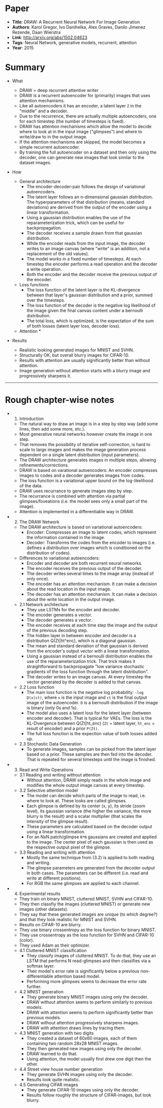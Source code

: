 # Paper

* **Title**: DRAW: A Recurrent Neural Network For Image Generation
* **Authors**: Karol Gregor, Ivo Danihelka, Alex Graves, Danilo Jimenez Rezende, Daan Wierstra
* **Link**: http://arxiv.org/abs/1502.04623
* **Tags**: Neural Network, generative models, recurrent, attention
* **Year**: 2015

# Summary

* What
  * DRAW = deep recurrent attentive writer
  * DRAW is a recurrent autoencoder for (primarily) images that uses attention mechanisms.
  * Like all autoencoders it has an encoder, a latent layer `Z` in the "middle" and a decoder.
  * Due to the recurrence, there are actually multiple autoencoders, one for each timestep (the number of timesteps is fixed).
  * DRAW has attention mechanisms which allow the model to decide where to look at in the input image ("glimpses") and where to write/draw to in the output image.
  * If the attention mechanisms are skipped, the model becomes a simple recurrent autoencoder.
  * By training the full autoencoder on a dataset and then only using the decoder, one can generate new images that look similar to the dataset images.

* How
  * General architecture
    * The encoder-decoder-pair follows the design of variational autoencoders.
    * The latent layer follows an n-dimensional gaussian distribution. The hyperparameters of that distribution (means, standard deviations) are derived from the output of the encoder using a linear transformation.
    * Using a gaussian distribution enables the use of the reparameterization trick, which can be useful for backpropagation.
    * The decoder receives a sample drawn from that gaussian distribution.
    * While the encoder reads from the input image, the decoder writes to an image canvas (where "write" is an addition, not a replacement of the old values).
    * The model works in a fixed number of timesteps. At each timestep the encoder performs a read operation and the decoder a write operation.
    * Both the encoder and the decoder receive the previous output of the encoder.
  * Loss functions
    * The loss function of the latent layer is the KL-divergence between that layer's gaussian distribution and a prior, summed over the timesteps.
    * The loss function of the decoder is the negative log likelihood of the image given the final canvas content under a bernoulli distribution.
    * The total loss, which is optimized, is the expectation of the sum of both losses (latent layer loss, decoder loss).
  * Attention
    * 

* Results
  * Realistic looking generated images for MNIST and SVHN.
  * Structurally OK, but overall blurry images for CIFAR-10.
  * Results with attention are usually significantly better than without attention.
  * Image generation without attention starts with a blurry image and progressively sharpens it.

----------

# Rough chapter-wise notes

* 1. Introduction
  * The natural way to draw an image is in a step by step way (add some lines, then add some more, etc.).
  * Most generative neural networks however create the image in one step.
  * That removes the possibility of iterative self-correction, is hard to scale to large images and makes the image generation process dependent on a single latent distribution (input parameters).
  * The DRAW architecture generates images in multiple steps, allowing refinements/corrections.
  * DRAW is based on varational autoencoders: An encoder compresses images to codes and a decoder generates images from codes.
  * The loss function is a variational upper bound on the log-likelihood of the data.
  * DRAW uses recurrance to generate images step by step.
  * The recurrance is combined with attention via partial glimpses/foveations (i.e. the model sees only a small part of the image).
  * Attention is implemented in a differentiable way in DRAW.

* 2. The DRAW Network
  * The DRAW architecture is based on variational autoencoders:
    * Encoder: Compresses an image to latent codes, which represent the information contained in the image.
    * Decoder: Transforms the codes from the encoder to images (i.e. defines a distribution over images which is conditioned on the distribution of codes).
  * Differences to variational autoencoders:
    * Encoder and decoder are both recurrent neural networks.
    * The encoder receives the previous output of the decoder.
    * The decoder writes several times to the image array (instead of only once).
    * The encoder has an attention mechanism. It can make a decision about the read location in the input image.
    * The decoder has an attention mechanism. It can make a decision about the write location in the output image.
  * 2.1 Network architecture
    * They use LSTMs for the encoder and decoder.
    * The encoder generates a vector.
    * The decoder generates a vector.
    * The encoder receives at each time step the image and the output of the previous decoding step.
    * The hidden layer in between encoder and decoder is a distribution Q(Zt|ht^enc), which is a diagonal gaussian.
    * The mean and standard deviation of that gaussian is derived from the encoder's output vector with a linear transformation.
    * Using a gaussian instead of a bernoulli distribution enables the use of the reparameterization trick. That trick makes it straightforward to backpropagate "low variance stochastic gradients of the loss function through the latent distribution".
    * The decoder writes to an image canvas. At every timestep the vector generated by the decoder is added to that canvas.
  * 2.2 Loss function
    * The main loss function is the negative log probability: `-log D(x|ct)`, where `x` is the input image and `ct` is the final output image of the autoencoder. `D` is a bernoulli distribution if the image is binary (only 0s and 1s).
    * The model also uses a latent loss for the latent layer (between encoder and decoder). That is typical for VAEs. The loss is the KL-Divergence between Q(Zt|ht_enc) (`Zt` = latent layer, `ht_enc` = result of encoder) and a prior `P(Zt)`.
    * The full loss function is the expection value of both losses added up.
  * 2.3 Stochastic Data Generation
    * To generate images, samples can be picked from the latent layer based on a prior. These samples are then fed into the decoder. That is repeated for several timesteps until the image is finished.

* 3. Read and Write Operations
  * 3.1 Reading and writing without attention
    * Without attention, DRAW simply reads in the whole image and modifies the whole output image canvas at every timestep.
  * 3.2 Selective attention model
    * The model can decide which parts of the image to read, i.e. where to look at. These looks are called glimpses.
    * Each glimpse is defined by its center (x, y), its stride (zoom level), its gaussian variance (the higher the variance, the more blurry is the result) and a scalar multiplier (that scales the intensity of the glimpse result).
    * These parameters are calculated based on the decoder output using a linear transformation.
    * For an NxN patch/glimpse `N*N` gaussians are created and applied to the image. The center pixel of each gaussian is then used as the respective output pixel of the glimpse.
  * 3.3 Reading and writing with attention
    * Mostly the same technique from (3.2) is applied to both reading and writing.
    * The glimpse parameters are generated from the decoder output in both cases. The parameters can be different (i.e. read and write at different positions).
    * For RGB the same glimpses are applied to each channel.

* 4. Experimental results
  * They train on binary MNIST, cluttered MNIST, SVHN and CIFAR-10.
  * They then classfiy the images (cluttered MNIST) or generate new images (other datasets).
  * They say that these generated images are unique (to which degree?) and that they look realistic for MNIST and SVHN.
  * Results on CIFAR-10 are blurry.
  * They use binary crossentropy as the loss function for binary MNIST.
  * They use crossentropy as the loss function for SVHN and CIFAR-10 (color).
  * They used Adam as their optimizer.
  * 4.1 Cluttered MNIST classification
    * They classify images of cluttered MNIST. To do that, they use an LSTM that performs N read-glimpses and then classifies via a softmax layer.
    * Their model's error rate is significantly below a previous non-differentiable attention based model.
    * Performing more glimpses seems to decrease the error rate further.
  * 4.2 MNIST generation
    * They generate binary MNIST images using only the decoder.
    * DRAW without attention seems to perform similarly to previous models.
    * DRAW with attention seems to perform significantly better than previous models.
    * DRAW without attention progressively sharpens images.
    * DRAW with attention draws lines by tracing them.
  * 4.3 MNIST generation with two digits
    * They created a dataset of 60x60 images, each of them containing two random 28x28 MNIST images.
    * They then generated new images using only the decoder.
    * DRAW learned to do that.
    * Using attention, the model usually first drew one digit then the other.
  * 4.4 Street view house number generation
    * They generate SVHN images using only the decoder.
    * Results look quite realistic.
  * 4.5 Generating CIFAR images
    * They generate CIFAR-10 images using only the decoder.
    * Results follow roughly the structure of CIFAR-images, but look blurry.
